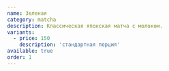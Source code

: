 ```yaml
---
name: Зеленая
category: matcha
description: Классическая японская матча с молоком.
variants:
  - price: 150
    description: 'стандартная порция'
available: true
order: 1
---
```

